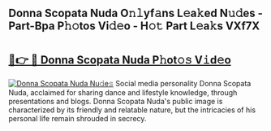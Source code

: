 ## Donna Scopata Nuda O𝚗𝚕yf𝚊ns L𝚎a𝚔ed N𝚞𝚍es - Part-Bpa P𝚑𝚘tos Vi𝚍𝚎o - H𝚘𝚝 Part L𝚎a𝚔s VXf7X

# <h2><a href="http://kfd8i5.oniu.top/?m=Donna+Scopata+Nuda">🔗👉 🔴 Donna Scopata Nuda P𝚑ot𝚘𝚜 V𝚒d𝚎o</a></h2>

[![Donna Scopata Nuda Nu𝚍e𝚜](https://i.imgur.com/0qMVB7G.gif)](http://kfd8i5.oniu.top/?m=Donna+Scopata+Nuda)
Social media personality Donna Scopata Nuda, acclaimed for sharing dance and lifestyle knowledge, through presentations and blogs. Donna Scopata Nuda's public image is characterized by its friendly and relatable nature, but the intricacies of his personal life remain shrouded in secrecy.  
